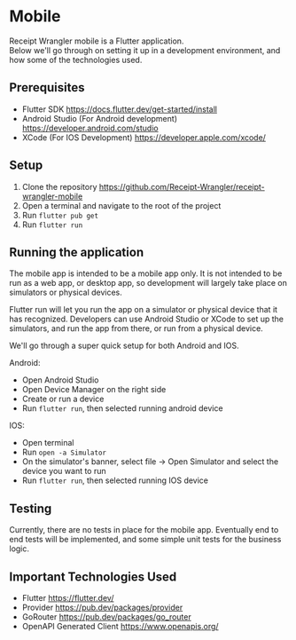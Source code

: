 # Mobile

Receipt Wrangler mobile is a Flutter application.  
Below we'll go through on setting it up in a development environment, and how some of the technologies used.

## Prerequisites
* Flutter SDK https://docs.flutter.dev/get-started/install
* Android Studio (For Android development) https://developer.android.com/studio
* XCode (For IOS Development) https://developer.apple.com/xcode/

## Setup
1. Clone the repository https://github.com/Receipt-Wrangler/receipt-wrangler-mobile
2. Open a terminal and navigate to the root of the project
3. Run ```flutter pub get```
4. Run ```flutter run```

## Running the application
The mobile app is intended to be a mobile app only. It is not intended to be run as a web app, or desktop app, so
development will largely take place on simulators or physical devices.

Flutter run will let you run the app on a simulator or physical device that it has recognized.
Developers can use Android Studio or XCode to set up the simulators, and run the app from there, or run from a physical device.

We'll go through a super quick setup for both Android and IOS.

Android:
* Open Android Studio
* Open Device Manager on the right side
* Create or run a device
* Run ```flutter run```, then selected running android device

IOS:
* Open terminal
* Run ```open -a Simulator```
* On the simulator's banner, select file -> Open Simulator and select the device you want to run
* Run ```flutter run```, then selected running IOS device

## Testing
Currently, there are no tests in place for the mobile app. Eventually end to end tests will be implemented,
and some simple unit tests for the business logic.

## Important Technologies Used
* Flutter https://flutter.dev/
* Provider https://pub.dev/packages/provider
* GoRouter https://pub.dev/packages/go_router
* OpenAPI Generated Client https://www.openapis.org/

